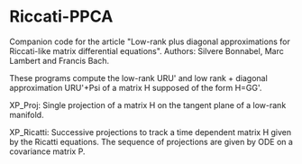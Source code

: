 # Riccati-PPCA
Companion code for the article "Low-rank plus diagonal approximations for Riccati-like matrix differential equations". Authors: Silvere Bonnabel, Marc Lambert and Francis Bach.

These programs compute the low-rank URU' and low rank + diagonal approximation URU'+Psi of a matrix H supposed of the form H=GG'.

XP_Proj: Single projection of a matrix H on the tangent plane of a low-rank manifold.

XP_Ricatti: Successive projections to track a time dependent matrix H given by the Ricatti equations. The sequence of projections are given by ODE on a covariance matrix P. 
